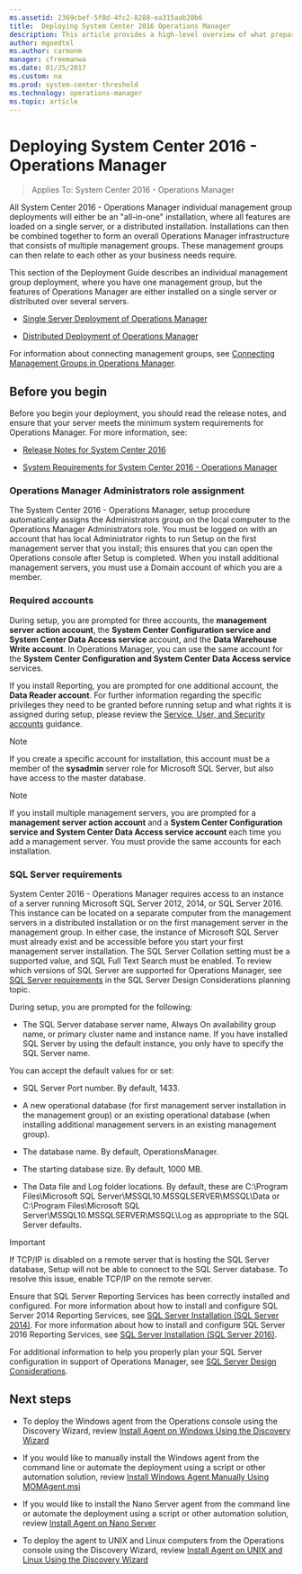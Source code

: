 ```yaml
---
ms.assetid: 2369cbef-5f0d-4fc2-8288-ea315aab20b6
title:  Deploying System Center 2016 Operations Manager
description: This article provides a high-level overview of what preparations you should make before deploying Operations Manager 2016.  
author: mgoedtel
ms.author: carmonm
manager: cfreemanwa
ms.date: 01/25/2017
ms.custom: na
ms.prod: system-center-threshold
ms.technology: operations-manager
ms.topic: article
---
```


# Deploying System Center 2016 - Operations Manager

>Applies To: System Center 2016 - Operations Manager

All System Center 2016 - Operations Manager individual management group deployments will either be an "all-in-one" installation, where all features are loaded on a single server, or a distributed installation. Installations can then be combined together to form an overall Operations Manager infrastructure that consists of multiple management groups. These management groups can then relate to each other as your business needs require.

This section of the Deployment Guide describes an individual management group deployment, where you have one management group, but the features of Operations Manager are either installed on a single server or distributed over several servers.

-   [Single Server Deployment of Operations Manager](deploy-single-server.md)

-   [Distributed Deployment of Operations Manager](deploy-distributed-deployment.md)

For information about connecting management groups, see [Connecting Management Groups in Operations Manager](https://go.microsoft.com/fwlink/p/?LinkID=207755).

## Before you begin

Before you begin your deployment, you should read the release notes, and ensure that your server meets the minimum system requirements for Operations Manager. For more information, see:

-   [Release Notes for System Center 2016](~/system-center.md)

-   [System Requirements for System Center 2016 - Operations Manager](../orchestrator/system-requirements.md)

### Operations Manager Administrators role assignment

The System Center 2016 - Operations Manager, setup procedure automatically assigns the Administrators group on the local computer to the Operations Manager Administrators role. You must be logged on with an account that has local Administrator rights to run Setup on the first management server that you install; this ensures that you can open the Operations console after Setup is completed. When you install additional management servers, you must use a Domain account of which you are a member.

### Required accounts

During setup, you are prompted for three accounts, the **management server action account**,  the **System Center Configuration service and System Center Data Access service** account, and the **Data Warehouse Write account**. In Operations Manager, you can use the same account for the **System Center Configuration and System Center Data Access service** services.

If you install Reporting, you are prompted for one additional account, the **Data Reader account**. For further information regarding the specific privileges they need to be granted before running setup and what rights it is assigned during setup, please review the [Service, User, and Security accounts](plan-security-accounts.md) guidance.  

> [!NOTE]
> If you create a specific account for installation, this account must be a member of the **sysadmin** server role for Microsoft SQL Server, but also have access to the master database.

> [!NOTE]
> If you install multiple management servers, you are prompted for a **management server action account** and a **System Center Configuration service and System Center Data Access service account** each time you add a management server. You must provide the same accounts for each installation.


### SQL Server requirements

System Center 2016 - Operations Manager requires access to an instance of a server running Microsoft SQL Server 2012, 2014, or SQL Server 2016. This instance can be located on a separate computer from the management servers in a distributed installation or on the first management server in the management group. In either case, the instance of Microsoft SQL Server must already exist and be accessible before you start your first management server installation. The SQL Server Collation setting must be a supported value, and SQL Full Text Search must be enabled.  To review which versions of SQL Server are supported for Operations Manager, see [SQL Server requirements](plan-sqlserver-design.md#sql-server-requirements) in the SQL Server Design Considerations planning topic.   

During setup, you are prompted for the following:

-   The SQL Server database server name, Always On availability group name, or primary cluster name and instance name. If you have installed SQL Server by using the default instance, you only have to specify the SQL Server name.  

You can accept the default values for or set:

-   SQL Server Port number. By default, 1433.

-   A new operational database (for first management server installation in the management group) or an existing operational database (when installing additional management servers in an existing management group).

-   The database name. By default, OperationsManager.

-   The starting database size. By default, 1000 MB.

-   The Data file and Log folder locations. By default, these are C:\Program Files\Microsoft SQL Server\MSSQL10.MSSQLSERVER\MSSQL\Data or C:\Program Files\Microsoft SQL Server\MSSQL10.MSSQLSERVER\MSSQL\Log as appropriate to the SQL Server defaults.

> [!IMPORTANT]
> If TCP/IP is disabled on a remote server that is hosting the SQL Server database, Setup will not be able to connect to the SQL Server database. To resolve this issue, enable TCP/IP on the remote server.

Ensure that SQL Server Reporting Services has been correctly installed and configured. For more information about how to install and configure SQL Server 2014 Reporting Services, see [SQL Server Installation (SQL Server 2014)](https://msdn.microsoft.com/library/ms143711%28v=sql.120%29.aspx).  For more information about how to install and configure SQL Server 2016 Reporting Services, see [SQL Server Installation (SQL Server 2016)](https://msdn.microsoft.com/library/ms143711%28v=sql.130%29.aspx).

For additional information to help you properly plan your SQL Server configuration in support of Operations Manager, see [SQL Server Design Considerations](plan-sqlserver-design.md).  

## Next steps

- To deploy the Windows agent from the Operations console using the Discovery Wizard, review [Install Agent on Windows Using the Discovery Wizard](~/scom/manage-deploy-windows-agent-console.md)

- If you would like to manually install the Windows agent from the command line or automate the deployment using a script or other automation solution, review [Install Windows Agent Manually Using MOMAgent.msi](~/scom/manage-deploy-windows-agent-manually.md)

- If you would like to install the Nano Server agent from the command line or automate the deployment using a script or other automation solution, review [Install Agent on Nano Server](manage-deploy-windows-agent-nano.md)

- To deploy the agent to UNIX and Linux computers from the Operations console using the Discovery Wizard, review [Install Agent on UNIX and Linux Using the Discovery Wizard](~/scom/manage-deploy-crossplat-agent-console.md)
